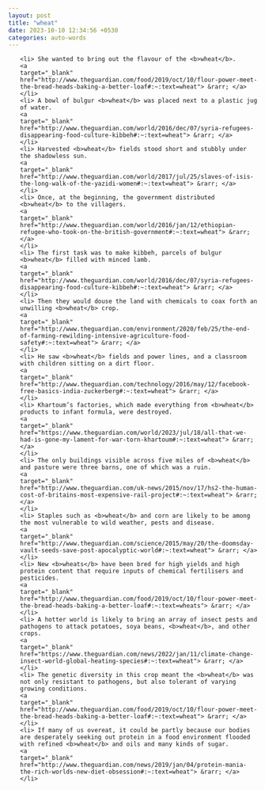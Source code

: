 ```yaml
---
layout: post
title: "wheat"
date: 2023-10-10 12:34:56 +0530
categories: auto-words
---
```

<ol>

    <li> She wanted to bring out the flavour of the <b>wheat</b>.
    <a 
    target="_blank" 
    href="http://www.theguardian.com/food/2019/oct/10/flour-power-meet-the-bread-heads-baking-a-better-loaf#:~:text=wheat"> &rarr; </a>
    </li>
    <li> A bowl of bulgur <b>wheat</b> was placed next to a plastic jug of water.
    <a 
    target="_blank" 
    href="http://www.theguardian.com/world/2016/dec/07/syria-refugees-disappearing-food-culture-kibbeh#:~:text=wheat"> &rarr; </a>
    </li>
    <li> Harvested <b>wheat</b> fields stood short and stubbly under the shadowless sun.
    <a 
    target="_blank" 
    href="http://www.theguardian.com/world/2017/jul/25/slaves-of-isis-the-long-walk-of-the-yazidi-women#:~:text=wheat"> &rarr; </a>
    </li>
    <li> Once, at the beginning, the government distributed <b>wheat</b> to the villagers.
    <a 
    target="_blank" 
    href="http://www.theguardian.com/world/2016/jan/12/ethiopian-refugee-who-took-on-the-british-government#:~:text=wheat"> &rarr; </a>
    </li>
    <li> The first task was to make kibbeh, parcels of bulgur <b>wheat</b> filled with minced lamb.
    <a 
    target="_blank" 
    href="http://www.theguardian.com/world/2016/dec/07/syria-refugees-disappearing-food-culture-kibbeh#:~:text=wheat"> &rarr; </a>
    </li>
    <li> Then they would douse the land with chemicals to coax forth an unwilling <b>wheat</b> crop.
    <a 
    target="_blank" 
    href="http://www.theguardian.com/environment/2020/feb/25/the-end-of-farming-rewilding-intensive-agriculture-food-safety#:~:text=wheat"> &rarr; </a>
    </li>
    <li> He saw <b>wheat</b> fields and power lines, and a classroom with children sitting on a dirt floor.
    <a 
    target="_blank" 
    href="http://www.theguardian.com/technology/2016/may/12/facebook-free-basics-india-zuckerberg#:~:text=wheat"> &rarr; </a>
    </li>
    <li> Khartoum’s factories, which made everything from <b>wheat</b> products to infant formula, were destroyed.
    <a 
    target="_blank" 
    href="https://www.theguardian.com/world/2023/jul/18/all-that-we-had-is-gone-my-lament-for-war-torn-khartoum#:~:text=wheat"> &rarr; </a>
    </li>
    <li> The only buildings visible across five miles of <b>wheat</b> and pasture were three barns, one of which was a ruin.
    <a 
    target="_blank" 
    href="http://www.theguardian.com/uk-news/2015/nov/17/hs2-the-human-cost-of-britains-most-expensive-rail-project#:~:text=wheat"> &rarr; </a>
    </li>
    <li> Staples such as <b>wheat</b> and corn are likely to be among the most vulnerable to wild weather, pests and disease.
    <a 
    target="_blank" 
    href="http://www.theguardian.com/science/2015/may/20/the-doomsday-vault-seeds-save-post-apocalyptic-world#:~:text=wheat"> &rarr; </a>
    </li>
    <li> New <b>wheats</b> have been bred for high yields and high protein content that require inputs of chemical fertilisers and pesticides.
    <a 
    target="_blank" 
    href="http://www.theguardian.com/food/2019/oct/10/flour-power-meet-the-bread-heads-baking-a-better-loaf#:~:text=wheats"> &rarr; </a>
    </li>
    <li> A hotter world is likely to bring an array of insect pests and pathogens to attack potatoes, soya beans, <b>wheat</b>, and other crops.
    <a 
    target="_blank" 
    href="https://www.theguardian.com/news/2022/jan/11/climate-change-insect-world-global-heating-species#:~:text=wheat"> &rarr; </a>
    </li>
    <li> The genetic diversity in this crop meant the <b>wheat</b> was not only resistant to pathogens, but also tolerant of varying growing conditions.
    <a 
    target="_blank" 
    href="http://www.theguardian.com/food/2019/oct/10/flour-power-meet-the-bread-heads-baking-a-better-loaf#:~:text=wheat"> &rarr; </a>
    </li>
    <li> If many of us overeat, it could be partly because our bodies are desperately seeking out protein in a food environment flooded with refined <b>wheat</b> and oils and many kinds of sugar.
    <a 
    target="_blank" 
    href="http://www.theguardian.com/news/2019/jan/04/protein-mania-the-rich-worlds-new-diet-obsession#:~:text=wheat"> &rarr; </a>
    </li>